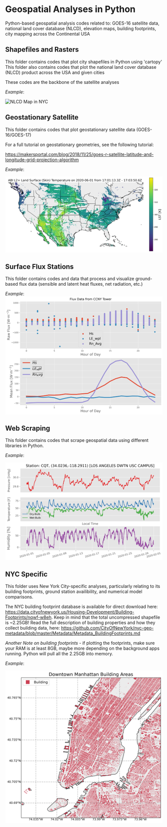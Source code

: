# Geospatial Analyses in Python
Python-based geospatial analysis codes related to: GOES-16 satellite data, national land cover database (NLCD), elevation maps, building footprints, city mapping across the Continental USA

## Shapefiles and Rasters
This folder contains codes that plot city shapefiles in Python using 'cartopy' 
This folder also contains codes that plot the national land cover database (NLCD) product across the USA and given cities

These codes are the backbone of the satellite analyses

*Example*:

![NLCD Map in NYC](./image_repository/NLCD_w_city_boundary_nyc.png)

## Geostationary Satellite
This folder contains codes that plot geostationary satellite data (GOES-16/GOES-17)

For a full tutorial on geostationary geometries, see the following tutorial:

https://makersportal.com/blog/2018/11/25/goes-r-satellite-latitude-and-longitude-grid-projection-algorithm


*Example*:

![GOES-16 Satellite LST Example](./image_repository/GOES16_LST_test.png)

## Surface Flux Stations

This folder contains codes and data that process and visualize ground-based flux data (sensible and latent heat fluxes, net radiation, etc.)


*Example*:
![CCNY Flux Data Example](./image_repository/ccny_flux_diurnal_example.png)

## Web Scraping

This folder contains codes that scrape geospatial data using different libraries in Python. 

*Example*:

![FTP Grab from ASOS Station CQT (Los Angeles)](./image_repository/FTP_ASOS_plot.png)

## NYC Specific

This folder uses New York City-specific analyses, particularly relating to its building footprints, ground station availibility, and numerical model comparisons.

The NYC building footprint database is available for direct download here: https://data.cityofnewyork.us/Housing-Development/Building-Footprints/nqwf-w8eh. Keep in mind that the total uncompressed shapefile is ~2.25GB! Read the full description of building properties and how they collect building data, here: https://github.com/CityOfNewYork/nyc-geo-metadata/blob/master/Metadata/Metadata_BuildingFootprints.md

*Another Note on building footprints* - if plotting the footprints, make sure your RAM is at least 8GB, maybe more depending on the background apps running. Python will pull all the 2.25GB into memory.

*Example*:

![NYC Building Footprints Manhattan](./image_repository/nyc_building_footprint_zoom.png)
